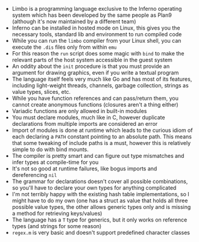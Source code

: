 - Limbo is a programming language exclusive to the Inferno operating
  system which has been developed by the same people as Plan9
  (although it's now maintained by a different team)
- Inferno can be installed in hosted mode on Linux, this gives you the
  necessary tools, standard lib and environment to run compiled code
- While you can run the `limbo` compiler from your Linux shell, you
  can execute the `.dis` files only from within `emu`
- For this reason the `run` script does some magic with `bind` to make
  the relevant parts of the host system accessible in the guest system
- An oddity about the `init` procedure is that you must provide an
  argument for drawing graphics, even if you write a textual program
- The language itself feels very much like Go and has most of its
  features, including light-weight threads, channels, garbage
  collection, strings as value types, slices, etc.
- While you have function references and can pass/return them, you
  cannot create anonymous functions (closures aren't a thing either)
- Variadic functions are only allowed in built-in modules
- You must declare modules, much like in C, however duplicate
  declarations from multiple imports are considered an error
- Import of modules is done at runtime which leads to the curious
  idiom of each declaring a `PATH` constant pointing to an absolute
  path.  This means that some tweaking of include paths is a must,
  however this is relatively simple to do with bind mounts.
- The compiler is pretty smart and can figure out type mismatches and
  infer types at compile-time for you
- It's not so good at runtime failures, like bogus imports and
  dereferencing `nil`
- The grammar for declarations doesn't cover all possible
  combinations, so you'll have to declare your own types for anything
  complicated
- I'm not terribly happy with the existing hash table implementations,
  so I might have to do my own (one has a struct as value that holds
  all three possible value types, the other allows generic types only
  and is missing a method for retrieving keys/values)
- The language has a `T` type for generics, but it only works on
  reference types (and strings for some reason)
- `regex.m` is very basic and doesn't support predefined character
  classes
